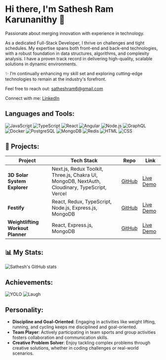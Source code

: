 # Hi there, I'm Sathesh Ram Karunanithy 👋

Passionate about merging innovation with experience in technology.

As a dedicated Full-Stack Developer, I thrive on challenges and tight schedules. My expertise spans both front-end and back-end technologies, with a robust foundation in data structures, algorithms, and complexity analysis. I have a proven track record in delivering high-quality, scalable solutions in dynamic environments. 

✨ I’m continually enhancing my skill set and exploring cutting-edge technologies to remain at the industry's forefront.

Feel free to reach out: satheshram6@gmail.com

Connect with me:
[LinkedIn](https://www.linkedin.com/in/sathesh-ram-karunanithy)

## Languages and Tools:
![JavaScript](https://img.shields.io/badge/-JavaScript-black?style=flat-square&logo=javascript)
![TypeScript](https://img.shields.io/badge/-TypeScript-black?style=flat-square&logo=typescript)
![React](https://img.shields.io/badge/-React-black?style=flat-square&logo=react)
![Angular](https://img.shields.io/badge/-Angular-black?style=flat-square&logo=angular)
![Node.js](https://img.shields.io/badge/-Node.js-black?style=flat-square&logo=Node.js)
![GraphQL](https://img.shields.io/badge/-GraphQL-black?style=flat-square&logo=graphql)
![Docker](https://img.shields.io/badge/-Docker-black?style=flat-square&logo=docker)
![PostgreSQL](https://img.shields.io/badge/-PostgreSQL-black?style=flat-square&logo=postgresql)
![MongoDB](https://img.shields.io/badge/-MongoDB-black?style=flat-square&logo=mongodb)
![Redis](https://img.shields.io/badge/-Redis-black?style=flat-square&logo=redis)
![HTML](https://img.shields.io/badge/-HTML-black?style=flat-square&logo=html5)
![CSS](https://img.shields.io/badge/-CSS-black?style=flat-square&logo=css3)

## 🚀 Projects:
| Project | Tech Stack | Repo | Link |
| --- | --- | --- | --- |
| **3D Solar System Explorer** | Next.js, Redux Toolkit, Three.js, Chakra UI, MongoDB, NextAuth, Cloudinary, TypeScript, Vercel | [GitHub](https://github.com/Sathesh-Ram/job-search) | [Live Demo](#) |
| **Festify** | React, Redux, TypeScript, Node.js, Express.js, MongoDB | [GitHub](https://github.com/Sathesh-Ram/job-preparation) | [Live Demo](#) |
| **Weightlifting Workout Planner** | React, Express.js, MongoDB | [GitHub](https://github.com/Sathesh-Ram/tp-counterfeiter) | [Live Demo](#) |

## 📊 My Stats:
![Sathesh's GitHub stats](https://github-readme-stats.vercel.app/api?username=Sathesh-Ram&show_icons=true&theme=radical)

<!-- Optional: Add more stats like streak and top languages -->
<!--
![GitHub Streak](https://github-readme-streak-stats.herokuapp.com/?user=Sathesh-Ram&theme=dark)
![Top Languages](https://github-readme-stats.vercel.app/api/top-langs/?username=Sathesh-Ram&layout=compact&theme=dark)
-->

## Achievements:
![YOLO](https://img.shields.io/badge/-YOLO-black?style=flat-square&logo=yolo)
![Laugh](https://img.shields.io/badge/-Laugh-black?style=flat-square&logo=laugh)

## Personality:
- **Discipline and Goal-Oriented**: Engaging in activities like weight lifting, running, and cycling keeps me disciplined and goal-oriented.
- **Team Player**: Actively participating in team sports and group activities fosters collaboration and communication skills.
- **Creative Problem Solver**: Enjoy tackling complex problems through creative solutions, whether in coding challenges or real-world scenarios.
